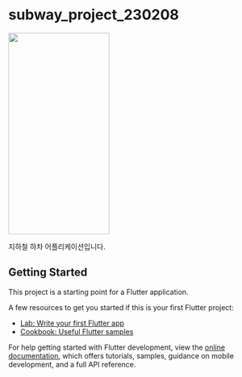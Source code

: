 # subway_project_230208

<img src= "https://user-images.githubusercontent.com/87881735/224250670-bf0d1832-8111-4405-923e-08c77b5d7b6a.png" width="200" height="400"/>

지하철 하차 어플리케이션입니다. 

## Getting Started

This project is a starting point for a Flutter application.

A few resources to get you started if this is your first Flutter project:

- [Lab: Write your first Flutter app](https://docs.flutter.dev/get-started/codelab)
- [Cookbook: Useful Flutter samples](https://docs.flutter.dev/cookbook)

For help getting started with Flutter development, view the
[online documentation](https://docs.flutter.dev/), which offers tutorials,
samples, guidance on mobile development, and a full API reference.
